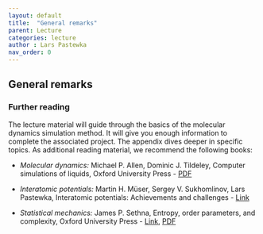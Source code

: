 ```yaml
---
layout: default
title:  "General remarks"
parent: Lecture
categories: lecture
author : Lars Pastewka
nav_order: 0
---
```


## General remarks

### Further reading

The lecture material will guide through the basics of the molecular dynamics simulation method. It will give you enough information to complete the associated project. The appendix dives deeper in specific topics. As additional reading material, we recommend the following books:

* _Molecular dynamics:_ Michael P. Allen, Dominic J. Tildeley, Computer simulations of liquids, Oxford University Press - [PDF](https://levich.ccny.cuny.edu/koplik/molecular_simulation/AT2.pdf)

* _Interatomic potentials:_ Martin H. Müser, Sergey V. Sukhomlinov, Lars Pastewka, Interatomic potentials: Achievements and challenges - [Link](https://doi.org/10.1080/23746149.2022.2093129)

* _Statistical mechanics:_ James P. Sethna, Entropy, order parameters, and complexity, Oxford University Press - [Link](https://sethna.lassp.cornell.edu/StatMech/), [PDF](https://sethna.lassp.cornell.edu/StatMech/EntropyOrderParametersComplexity20.pdf)
